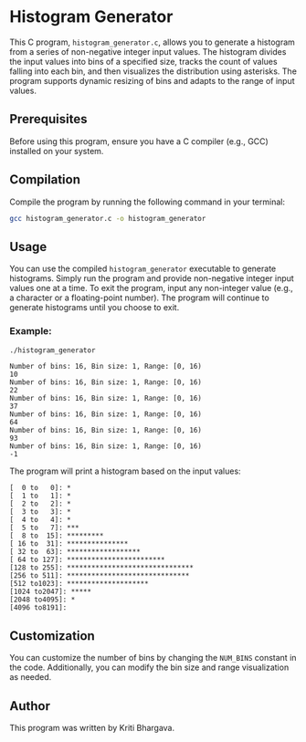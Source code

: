 # Histogram Generator

This C program, `histogram_generator.c`, allows you to generate a histogram from a series of non-negative integer input values. The histogram divides the input values into bins of a specified size, tracks the count of values falling into each bin, and then visualizes the distribution using asterisks. The program supports dynamic resizing of bins and adapts to the range of input values.

## Prerequisites

Before using this program, ensure you have a C compiler (e.g., GCC) installed on your system.

## Compilation

Compile the program by running the following command in your terminal:

```bash
gcc histogram_generator.c -o histogram_generator
```

## Usage

You can use the compiled `histogram_generator` executable to generate histograms. Simply run the program and provide non-negative integer input values one at a time. To exit the program, input any non-integer value (e.g., a character or a floating-point number). The program will continue to generate histograms until you choose to exit.

### Example:

```bash
./histogram_generator
```

```plaintext
Number of bins: 16, Bin size: 1, Range: [0, 16)
10
Number of bins: 16, Bin size: 1, Range: [0, 16)
22
Number of bins: 16, Bin size: 1, Range: [0, 16)
37
Number of bins: 16, Bin size: 1, Range: [0, 16)
64
Number of bins: 16, Bin size: 1, Range: [0, 16)
93
Number of bins: 16, Bin size: 1, Range: [0, 16)
-1
```

The program will print a histogram based on the input values:

```plaintext
[  0 to   0]: *
[  1 to   1]: *
[  2 to   2]: *
[  3 to   3]: *
[  4 to   4]: *
[  5 to   7]: ***
[  8 to  15]: *********
[ 16 to  31]: ***************
[ 32 to  63]: ******************
[ 64 to 127]: ************************
[128 to 255]: *******************************
[256 to 511]: ******************************
[512 to1023]: ********************
[1024 to2047]: *****
[2048 to4095]: *
[4096 to8191]:
```

## Customization

You can customize the number of bins by changing the `NUM_BINS` constant in the code. Additionally, you can modify the bin size and range visualization as needed.

## Author

This program was written by Kriti Bhargava.
